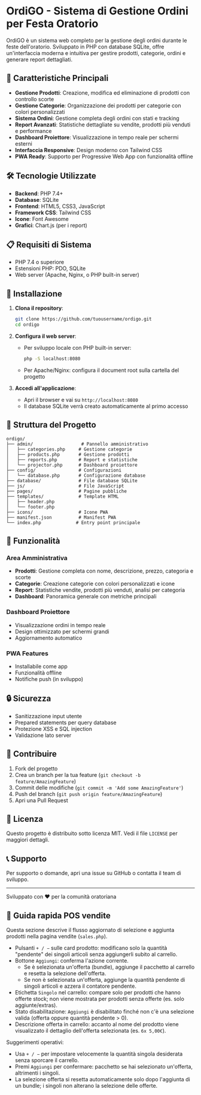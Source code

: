 # OrdiGO - Sistema di Gestione Ordini per Festa Oratorio

OrdiGO è un sistema web completo per la gestione degli ordini durante le feste dell'oratorio. Sviluppato in PHP con database SQLite, offre un'interfaccia moderna e intuitiva per gestire prodotti, categorie, ordini e generare report dettagliati.

## 🚀 Caratteristiche Principali

- **Gestione Prodotti**: Creazione, modifica ed eliminazione di prodotti con controllo scorte
- **Gestione Categorie**: Organizzazione dei prodotti per categorie con colori personalizzati
- **Sistema Ordini**: Gestione completa degli ordini con stati e tracking
- **Report Avanzati**: Statistiche dettagliate su vendite, prodotti più venduti e performance
- **Dashboard Proiettore**: Visualizzazione in tempo reale per schermi esterni
- **Interfaccia Responsive**: Design moderno con Tailwind CSS
- **PWA Ready**: Supporto per Progressive Web App con funzionalità offline

## 🛠️ Tecnologie Utilizzate

- **Backend**: PHP 7.4+
- **Database**: SQLite
- **Frontend**: HTML5, CSS3, JavaScript
- **Framework CSS**: Tailwind CSS
- **Icone**: Font Awesome
- **Grafici**: Chart.js (per i report)

## 📋 Requisiti di Sistema

- PHP 7.4 o superiore
- Estensioni PHP: PDO, SQLite
- Web server (Apache, Nginx, o PHP built-in server)

## 🔧 Installazione

1. **Clona il repository**:
   ```bash
   git clone https://github.com/tuousername/ordigo.git
   cd ordigo
   ```

2. **Configura il web server**:
   - Per sviluppo locale con PHP built-in server:
     ```bash
     php -S localhost:8080
     ```
   - Per Apache/Nginx: configura il document root sulla cartella del progetto

3. **Accedi all'applicazione**:
   - Apri il browser e vai su `http://localhost:8080`
   - Il database SQLite verrà creato automaticamente al primo accesso

## 📁 Struttura del Progetto

```
ordigo/
├── admin/                  # Pannello amministrativo
│   ├── categories.php     # Gestione categorie
│   ├── products.php       # Gestione prodotti
│   ├── reports.php        # Report e statistiche
│   └── projector.php      # Dashboard proiettore
├── config/                # Configurazioni
│   └── database.php       # Configurazione database
├── database/              # File database SQLite
├── js/                    # File JavaScript
├── pages/                 # Pagine pubbliche
├── templates/             # Template HTML
│   ├── header.php
│   └── footer.php
├── icons/                 # Icone PWA
├── manifest.json          # Manifest PWA
└── index.php             # Entry point principale
```

## 🎯 Funzionalità

### Area Amministrativa
- **Prodotti**: Gestione completa con nome, descrizione, prezzo, categoria e scorte
- **Categorie**: Creazione categorie con colori personalizzati e icone
- **Report**: Statistiche vendite, prodotti più venduti, analisi per categoria
- **Dashboard**: Panoramica generale con metriche principali

### Dashboard Proiettore
- Visualizzazione ordini in tempo reale
- Design ottimizzato per schermi grandi
- Aggiornamento automatico

### PWA Features
- Installabile come app
- Funzionalità offline
- Notifiche push (in sviluppo)

## 🔒 Sicurezza

- Sanitizzazione input utente
- Prepared statements per query database
- Protezione XSS e SQL injection
- Validazione lato server

## 🤝 Contribuire

1. Fork del progetto
2. Crea un branch per la tua feature (`git checkout -b feature/AmazingFeature`)
3. Commit delle modifiche (`git commit -m 'Add some AmazingFeature'`)
4. Push del branch (`git push origin feature/AmazingFeature`)
5. Apri una Pull Request

## 📝 Licenza

Questo progetto è distribuito sotto licenza MIT. Vedi il file `LICENSE` per maggiori dettagli.

## 📞 Supporto

Per supporto o domande, apri una issue su GitHub o contatta il team di sviluppo.

---

Sviluppato con ❤️ per la comunità oratoriana

## 🧾 Guida rapida POS vendite

Questa sezione descrive il flusso aggiornato di selezione e aggiunta prodotti nella pagina vendite (`sales.php`).

- Pulsanti `+ / −` sulle card prodotto: modificano solo la quantità "pendente" dei singoli articoli senza aggiungerli subito al carrello.
- Bottone `Aggiungi`: conferma l'azione corrente.
  - Se è selezionata un'offerta (bundle), aggiunge il pacchetto al carrello e resetta la selezione dell'offerta.
  - Se non è selezionata un'offerta, aggiunge la quantità pendente di singoli articoli e azzera il contatore pendente.
- Etichetta `Singolo` nel carrello: compare solo per prodotti che hanno offerte stock; non viene mostrata per prodotti senza offerte (es. solo aggiunte/extras).
- Stato disabilitazione: `Aggiungi` è disabilitato finché non c'è una selezione valida (offerta oppure quantità pendente > 0).
- Descrizione offerta in carrello: accanto al nome del prodotto viene visualizzato il dettaglio dell'offerta selezionata (es. `6x 5,00€`).

Suggerimenti operativi:
- Usa `+ / −` per impostare velocemente la quantità singola desiderata senza sporcare il carrello.
- Premi `Aggiungi` per confermare: pacchetto se hai selezionato un'offerta, altrimenti i singoli.
- La selezione offerta si resetta automaticamente solo dopo l'aggiunta di un bundle; i singoli non alterano la selezione delle offerte.
